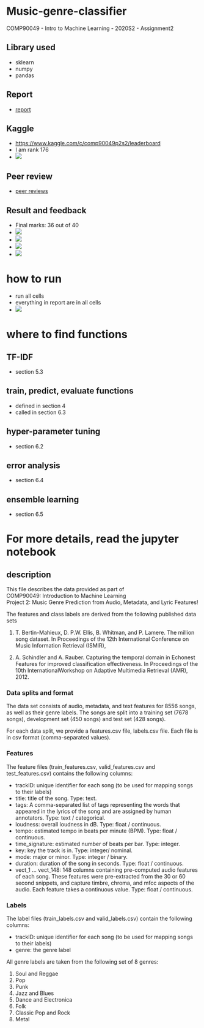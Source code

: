 # Music-genre-classifier
COMP90049 - Intro to Machine Learning - 2020S2 - Assignment2

## Library used
- sklearn
- numpy
- pandas

## Report
- [report](./docs/COMP90049_Assignment_02.pdf)

## Kaggle
- https://www.kaggle.com/c/comp90049p2s2/leaderboard
- I am rank 176
- ![](./docs/kaggle.jpg)

## Peer review
- [peer reviews](./peer_review/)

## Result and feedback
- Final marks: 36 out of 40
- <img src="./docs/result.png"/>
- <img src="./docs/result2.png"/>
- <img src="./docs/result3.jpg"/>
- <img src="./docs/result4.jpg"/>

# how to run
- run all cells
- everything in report are in all cells
- ![](./readme/1.jpg)

# where to find functions
## TF-IDF
- section 5.3

## train, predict, evaluate functions
- defined in section 4
- called in section 6.3

## hyper-parameter tuning
- section 6.2

## error analysis
- section 6.4

## ensemble learning
- section 6.5

# For more details, read the jupyter notebook

## description
This file describes the data provided as part of  
COMP90049: Introduction to Machine Learning  
Project 2: Music Genre Prediction from Audio, Metadata, and Lyric Features!

The features and class labels are derived from the following published data sets

1. T. Bertin-Mahieux, D. P.W. Ellis, B. Whitman, and P. Lamere. The million song dataset. In Proceedings of the 12th International Conference on Music Information Retrieval (ISMIR),

2. A. Schindler and A. Rauber. Capturing the temporal domain in Echonest Features for improved classification effectiveness. In Proceedings of the 10th InternationalWorkshop on Adaptive Multimedia Retrieval (AMR), 2012.


### Data splits and format
The data set consists of audio, metadata, and text features for 8556 songs, as well as their
genre labels. The songs are split into a training set (7678 songs), development set (450 songs) and test set (428 songs).

For each data split, we provide a features.csv file, labels.csv file. Each file is in csv format 
(comma-separated values). 

### Features

The feature files (train_features.csv, valid_features.csv and test_features.csv) contains the following columns:

* trackID: unique identifier for each song (to be used for mapping songs to their labels)
* title: title of the song. Type: text.
* tags: A comma-separated list of tags representing the words that appeared in the lyrics of the song and are assigned by human annotators. Type: text / categorical.
* loudness: overall loudness in dB. Type: float / continuous.
* tempo: estimated tempo in beats per minute (BPM). Type: float / continuous.
* time_signature: estimated number of beats per bar. Type: integer.
* key: key the track is in. Type: integer/ nominal. 
* mode: major or minor. Type: integer / binary.
* duration: duration of the song in seconds. Type: float / continuous.
* vect_1 ... vect_148: 148 columns containing pre-computed audio features of each song. These features were pre-extracted from the 30 or 60 second snippets, and capture timbre, chroma, and mfcc aspects of the audio. Each feature takes a continuous value. Type: float / continuous.
 


### Labels

  
The label files (train_labels.csv and valid_labels.csv) contain the following columns:

* trackID: unique identifier for each song (to be used for mapping songs to their labels)
* genre: the genre label


All genre labels are taken from the following set of 8 genres:

1. Soul and Reggae
2. Pop
3. Punk
4. Jazz and Blues
5. Dance and Electronica
6. Folk
7. Classic Pop and Rock
8. Metal
